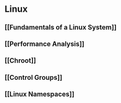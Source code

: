 # Linux
## [[Fundamentals of a Linux System]]
## [[Performance Analysis]]
## [[Chroot]]
## [[Control Groups]]
## [[Linux Namespaces]]